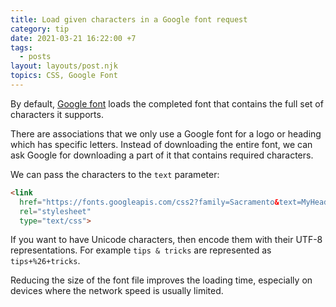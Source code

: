```yaml
---
title: Load given characters in a Google font request
category: tip
date: 2021-03-21 16:22:00 +7
tags:
  - posts
layout: layouts/post.njk
topics: CSS, Google Font
---
```


By default, [Google font](https://fonts.google.com) loads the completed font that contains the full set of characters it supports.

There are associations that we only use a Google font for a logo or heading which has specific letters. Instead of downloading the entire font, we can ask Google for downloading a part of it that contains required characters.

We can pass the characters to the `text` parameter:

```html
<link
  href="https://fonts.googleapis.com/css2?family=Sacramento&text=MyHeading"
  rel="stylesheet"
  type="text/css">
```

If you want to have Unicode characters, then encode them with their UTF-8 representations. For example `tips & tricks` are represented as `tips+%26+tricks`.

Reducing the size of the font file improves the loading time, especially on devices where the network speed is usually limited.